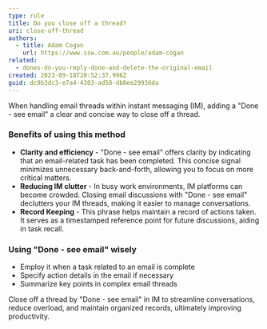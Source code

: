 ```yaml
---
type: rule
title: Do you close off a thread?
uri: close-off-thread
authors:
  - title: Adam Cogan
    url: https://www.ssw.com.au/people/adam-cogan
related:
  - dones-do-you-reply-done-and-delete-the-original-email
created: 2023-09-18T20:52:37.996Z
guid: dc9b3dc3-e7a4-4303-ad58-db8ee29936da
---
```

When handling email threads within instant messaging (IM), adding a "Done - see email" a clear and concise way to close off a thread.

<!--endintro-->

### Benefits of using this method

* **Clarity and efficiency** - "Done - see email" offers clarity by indicating that an email-related task has been completed. This concise signal minimizes unnecessary back-and-forth, allowing you to focus on more critical matters.
* **Reducing IM clutter** - In busy work environments, IM platforms can become crowded. Closing email discussions with "Done - see email" declutters your IM threads, making it easier to manage conversations.
* **Record Keeping** - This phrase helps maintain a record of actions taken. It serves as a timestamped reference point for future discussions, aiding in task recall.

### Using "Done - see email" wisely

* Employ it when a task related to an email is complete
* Specify action details in the email if necessary
* Summarize key points in complex email threads 

Close off a thread by "Done - see email" in IM to streamline conversations, reduce overload, and maintain organized records, ultimately improving productivity.
